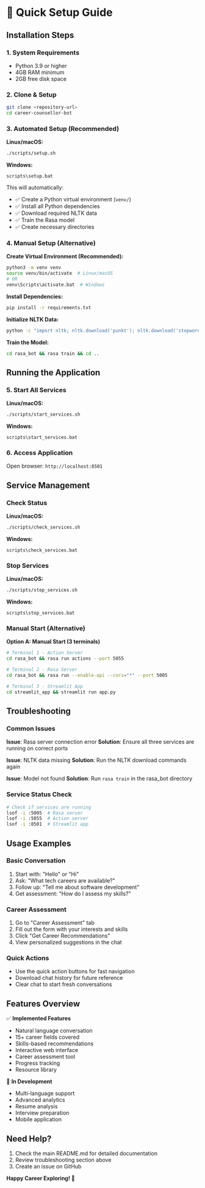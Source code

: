 # 🚀 Quick Setup Guide

## Installation Steps

### 1. System Requirements

- Python 3.9 or higher
- 4GB RAM minimum
- 2GB free disk space

### 2. Clone & Setup

```bash
git clone <repository-url>
cd career-counsellor-bot
```

### 3. Automated Setup (Recommended)

**Linux/macOS:**

```bash
./scripts/setup.sh
```

**Windows:**

```batch
scripts\setup.bat
```

This will automatically:

- ✅ Create a Python virtual environment (`venv/`)
- ✅ Install all Python dependencies
- ✅ Download required NLTK data
- ✅ Train the Rasa model
- ✅ Create necessary directories

### 4. Manual Setup (Alternative)

**Create Virtual Environment (Recommended):**

```bash
python3 -m venv venv
source venv/bin/activate  # Linux/macOS
# OR
venv\Scripts\activate.bat  # Windows
```

**Install Dependencies:**

```bash
pip install -r requirements.txt
```

**Initialize NLTK Data:**

```bash
python -c "import nltk; nltk.download('punkt'); nltk.download('stopwords'); nltk.download('wordnet')"
```

**Train the Model:**

```bash
cd rasa_bot && rasa train && cd ..
```

## Running the Application

### 5. Start All Services

**Linux/macOS:**

```bash
./scripts/start_services.sh
```

**Windows:**

```batch
scripts\start_services.bat
```

### 6. Access Application

Open browser: `http://localhost:8501`

## Service Management

### Check Status

**Linux/macOS:**

```bash
./scripts/check_services.sh
```

**Windows:**

```batch
scripts\check_services.bat
```

### Stop Services

**Linux/macOS:**

```bash
./scripts/stop_services.sh
```

**Windows:**

```batch
scripts\stop_services.bat
```

### Manual Start (Alternative)

**Option A: Manual Start (3 terminals)**

```bash
# Terminal 1 - Action Server
cd rasa_bot && rasa run actions --port 5055

# Terminal 2 - Rasa Server  
cd rasa_bot && rasa run --enable-api --cors="*" --port 5005

# Terminal 3 - Streamlit App
cd streamlit_app && streamlit run app.py
```

## Troubleshooting

### Common Issues

**Issue**: Rasa server connection error
**Solution**: Ensure all three services are running on correct ports

**Issue**: NLTK data missing
**Solution**: Run the NLTK download commands again

**Issue**: Model not found
**Solution**: Run `rasa train` in the rasa_bot directory

### Service Status Check

```bash
# Check if services are running
lsof -i :5005  # Rasa server
lsof -i :5055  # Action server  
lsof -i :8501  # Streamlit app
```

## Usage Examples

### Basic Conversation

1. Start with: "Hello" or "Hi"
2. Ask: "What tech careers are available?"
3. Follow up: "Tell me about software development"
4. Get assessment: "How do I assess my skills?"

### Career Assessment

1. Go to "Career Assessment" tab
2. Fill out the form with your interests and skills
3. Click "Get Career Recommendations"
4. View personalized suggestions in the chat

### Quick Actions

- Use the quick action buttons for fast navigation
- Download chat history for future reference
- Clear chat to start fresh conversations

## Features Overview

✅ **Implemented Features**

- Natural language conversation
- 15+ career fields covered
- Skills-based recommendations
- Interactive web interface
- Career assessment tool
- Progress tracking
- Resource library

🔄 **In Development**

- Multi-language support
- Advanced analytics
- Resume analysis
- Interview preparation
- Mobile application

## Need Help?

1. Check the main README.md for detailed documentation
2. Review troubleshooting section above
3. Create an issue on GitHub

**Happy Career Exploring! 🎯**
